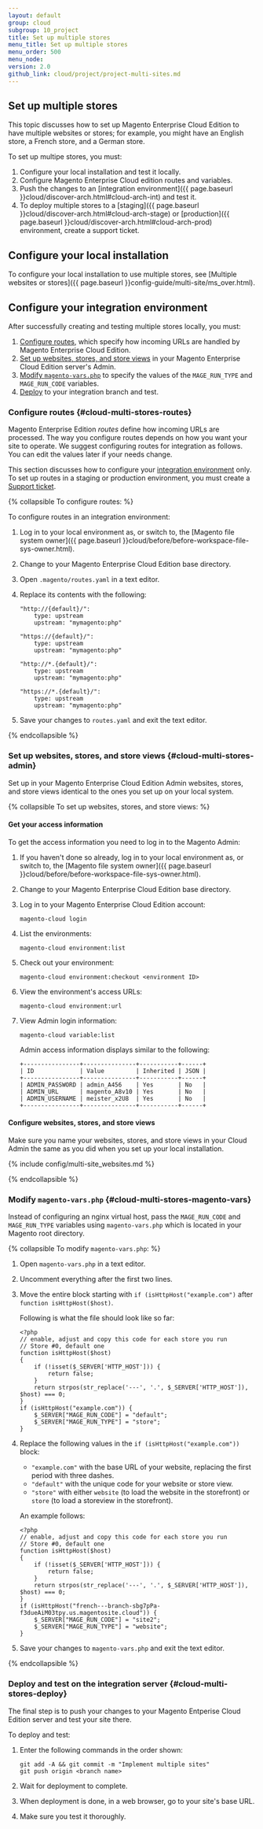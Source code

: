 ```yaml
---
layout: default
group: cloud
subgroup: 10_project
title: Set up multiple stores
menu_title: Set up multiple stores
menu_order: 500
menu_node: 
version: 2.0
github_link: cloud/project/project-multi-sites.md
---
```


## Set up multiple stores
This topic discusses how to set up Magento Enterprise Cloud Edition to have multiple websites or stores; for example, you might have an English store, a French store, and a German store.

To set up multipe stores, you must:

1.	Configure your local installation and test it locally.
2.	Configure Magento Enterprise Cloud edition routes and variables.
3.	Push the changes to an [integration environment]({{ page.baseurl }}cloud/discover-arch.html#cloud-arch-int) and test it.
4.	To deploy multiple stores to a [staging]({{ page.baseurl }}cloud/discover-arch.html#cloud-arch-stage) or [production]({{ page.baseurl }}cloud/discover-arch.html#cloud-arch-prod) environment, create a support ticket.

## Configure your local installation
To configure your local installation to use multiple stores, see [Multiple websites or stores]({{ page.baseurl }}config-guide/multi-site/ms_over.html).

## Configure your integration environment
After successfully creating and testing multiple stores locally, you must:

1.	[Configure routes](#cloud-multi-stores-routes), which specify how incoming URLs are handled by Magento Enterprise Cloud Edition.
2.	[Set up websites, stores, and store views](#cloud-multi-stores-admin) in your Magento Enterprise Cloud Edition server's Admin.
3.	[Modify `magento-vars.php`](#cloud-multi-stores-magento-vars) to specify the values of the `MAGE_RUN_TYPE` and `MAGE_RUN_CODE` variables.
4.	[Deploy](#cloud-multi-stores-deploy) to your integration branch and test.

### Configure routes {#cloud-multi-stores-routes}
Magento Enterprise Edition *routes* define how incoming URLs are processed. The way you configure routes depends on how you want your site to operate. We suggest configuring routes for integration as follows. You can edit the values later if your needs change.

<div class="bs-callout bs-callout-info" id="info">
  <p>This section discusses how to configure your <a href="{{ page.baseurl }}cloud/discover-arch.html#cloud-arch-int">integration environment</a> only. To set up routes in a staging or production environment, you must create a <a href="{{ page.baseurl }}cloud/get-help.html">Support ticket</a>.</p>
</div>

{% collapsible To configure routes: %}

To configure routes in an integration environment:

1.	Log in to your local environment as, or switch to, the [Magento file system owner]({{ page.baseurl }}cloud/before/before-workspace-file-sys-owner.html).
2.	Change to your Magento Enterprise Cloud Edition base directory.
3.	Open `.magento/routes.yaml` in a text editor.
4.	Replace its contents with the following:

		"http://{default}/":
    		type: upstream
    		upstream: "mymagento:php"
 
		"https://{default}/":
    		type: upstream
    		upstream: "mymagento:php"
 
		"http://*.{default}/":
    		type: upstream
    		upstream: "mymagento:php"
 
		"https://*.{default}/":
    		type: upstream
    		upstream: "mymagento:php"
5.	Save your changes to `routes.yaml` and exit the text editor.

{% endcollapsible %}

### Set up websites, stores, and store views {#cloud-multi-stores-admin}
Set up in your Magento Enterprise Cloud Edition Admin websites, stores, and store views identical to the ones you set up on your local system.

{% collapsible To set up websites, stores, and store views: %}

#### Get your access information
To get the access information you need to log in to the Magento Admin:

1.	If you haven't done so already, log in to your local environment as, or switch to, the [Magento file system owner]({{ page.baseurl }}cloud/before/before-workspace-file-sys-owner.html).
2.	Change to your Magento Enterprise Cloud Edition base directory.
3.	Log in to your Magento Enterprise Cloud Edition account:

		magento-cloud login
4.	List the environments:

		magento-cloud environment:list
3.	Check out your environment:

		magento-cloud environment:checkout <environment ID>
4.	View the environment's access URLs:

		magento-cloud environment:url
5.	View Admin login information:

		magento-cloud variable:list

	Admin access information displays similar to the following:

		+----------------+---------------+-----------+------+
		| ID             | Value         | Inherited | JSON |
		+----------------+---------------+-----------+------+
		| ADMIN_PASSWORD | admin_A456    | Yes       | No   |
		| ADMIN_URL      | magento_A8v10 | Yes       | No   |
		| ADMIN_USERNAME | meister_x2U8  | Yes       | No   |
		+----------------+---------------+-----------+------+

#### Configure websites, stores, and store views
Make sure you name your websites, stores, and store views in your Cloud Admin the same as you did when you set up your local installation.

{% include config/multi-site_websites.md %}

{% endcollapsible %}

### Modify `magento-vars.php` {#cloud-multi-stores-magento-vars}
Instead of configuring an nginx virtual host, pass the `MAGE_RUN_CODE` and `MAGE_RUN_TYPE` variables using `magento-vars.php` which is located in your Magento root directory.

{% collapsible To modify `magento-vars.php`: %}

1.	Open `magento-vars.php` in a text editor.
2.	Uncomment everything after the first two lines.
3.	Move the entire block starting with `if (isHttpHost("example.com")` after `function isHttpHost($host)`.

	Following is what the file should look like so far:

		<?php
		// enable, adjust and copy this code for each store you run
		// Store #0, default one
		function isHttpHost($host)
		{
    		if (!isset($_SERVER['HTTP_HOST'])) {
        		return false;
    		}
    		return strpos(str_replace('---', '.', $_SERVER['HTTP_HOST']), $host) === 0;
		}
		if (isHttpHost("example.com")) {
		    $_SERVER["MAGE_RUN_CODE"] = "default";
		    $_SERVER["MAGE_RUN_TYPE"] = "store";
		}
4.	Replace the following values in the `if (isHttpHost("example.com"))` block:

	*	`"example.com"` with the base URL of your website, replacing the first period with three dashes. 
	*	`"default"` with the unique code for your website or store view.
	*	`"store"` with either `website` (to load the website in the storefront) or `store` (to load a storeview in the storefront).

	An example follows:

		<?php
		// enable, adjust and copy this code for each store you run
		// Store #0, default one
		function isHttpHost($host)
		{
    		if (!isset($_SERVER['HTTP_HOST'])) {
        		return false;
    		}
    		return strpos(str_replace('---', '.', $_SERVER['HTTP_HOST']), $host) === 0;
		}
		if (isHttpHost("french---branch-sbg7pPa-f3dueAiM03tpy.us.magentosite.cloud")) {
    		$_SERVER["MAGE_RUN_CODE"] = "site2";
    		$_SERVER["MAGE_RUN_TYPE"] = "website";
		}
5.	Save your changes to `magento-vars.php` and exit the text editor.

{% endcollapsible %}

### Deploy and test on the integration server {#cloud-multi-stores-deploy}
The final step is to push your changes to your Magento Entperise Cloud Edition server and test your site there.

To deploy and test:

1.	Enter the following commands in the order shown:

		git add -A && git commit -m "Implement multiple sites"
		git push origin <branch name>
2.	Wait for deployment to complete.
3.	When deployment is done, in a web browser, go to your site's base URL.
4.	Make sure you test it thoroughly.